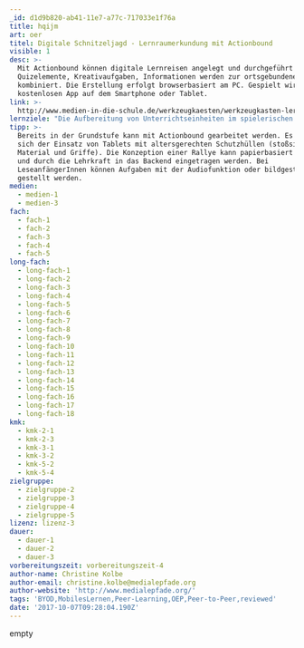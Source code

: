 ```yaml
---
_id: d1d9b820-ab41-11e7-a77c-717033e1f76a
title: hqijm
art: oer
titel: Digitale Schnitzeljagd - Lernraumerkundung mit Actionbound
visible: 1
desc: >-
  Mit Actionbound können digitale Lernreisen angelegt und durchgeführt werden.
  Quizelemente, Kreativaufgaben, Informationen werden zur ortsgebundenen Rallye
  kombiniert. Die Erstellung erfolgt browserbasiert am PC. Gespielt wird mit der
  kostenlosen App auf dem Smartphone oder Tablet.
link: >-
  http://www.medien-in-die-schule.de/werkzeugkaesten/werkzeugkasten-lernen-lehren-mit-apps/werkzeugportraits-apps-fuer-lehren-und-lernen/apps-im-portrait-actionbound/
lernziele: "Die Aufbereitung von Unterrichtseinheiten im spielerischen Kontext einer Schnitzeljagd erlaubt ein hohes Maß an schülerzentrierter und aktivierender Vermittlung vor allem von ortsgebundenem Wissen und im Feld der Sozialraumerkundung. Die Methode eignet sich besonders für kreativ orientierte, geschichtlich-politische als auch naturwissenschaftliche Fächer. Aufgrund beliebig kombinierbarer Spielmodule sind die Einsatzmöglichkeiten jedoch nahezu grenzenlos und generell fächerungebunden.\r\nWird die Rallye im Team gelaufen, sind besonders soziale und kollaborative Kompetenzen gefragt. Quizfragen zielen auf Fachkompetenz, der Ansatz des mobilen Lernens fördert Erkundung und Orientierung am unbekannten Lernort.\r\nDurch die gute Bedienbarkeit auf der Konstruktionsebene im browserbasierten Backend eignet sich Actionbound auch für die Erstellung durch die SchülerInnen selbst. Durch das Bauen einer eigenen Ralley kann das Erlernte als Peer-to-Peer-Vorhaben oder auch eine Form des intergenerativen Lernens (etwa wenn die Bounds von Eltern oder jüngeren SchülerInnen gespielt werden) gefestigt werden. Hierdurch vereint die Methode Ergebnissicherung, Präsentation und Wertschätzung. Durch den gemeinschaftlichen und identifikationsstiftenden Charakter kann die Schulkultur gestärkt werden. \r\nDer Einsatz von Methoden des mobilen Lernens befördert den themengebundenen Umgang mit mobilen Geräten und speziellen Funktionen wie etwa die GPS-Funktion oder QR-Codes."
tipp: >-
  Bereits in der Grundstufe kann mit Actionbound gearbeitet werden. Es empfiehlt
  sich der Einsatz von Tablets mit altersgerechten Schutzhüllen (stoßsicheres
  Material und Griffe). Die Konzeption einer Rallye kann papierbasiert erfolgen
  und durch die Lehrkraft in das Backend eingetragen werden. Bei
  LeseanfängerInnen können Aufgaben mit der Audiofunktion oder bildgestützt
  gestellt werden.
medien:
  - medien-1
  - medien-3
fach:
  - fach-1
  - fach-2
  - fach-3
  - fach-4
  - fach-5
long-fach:
  - long-fach-1
  - long-fach-2
  - long-fach-3
  - long-fach-4
  - long-fach-5
  - long-fach-6
  - long-fach-7
  - long-fach-8
  - long-fach-9
  - long-fach-10
  - long-fach-11
  - long-fach-12
  - long-fach-13
  - long-fach-14
  - long-fach-15
  - long-fach-16
  - long-fach-17
  - long-fach-18
kmk:
  - kmk-2-1
  - kmk-2-3
  - kmk-3-1
  - kmk-3-2
  - kmk-5-2
  - kmk-5-4
zielgruppe:
  - zielgruppe-2
  - zielgruppe-3
  - zielgruppe-4
  - zielgruppe-5
lizenz: lizenz-3
dauer:
  - dauer-1
  - dauer-2
  - dauer-3
vorbereitungszeit: vorbereitungszeit-4
author-name: Christine Kolbe
author-email: christine.kolbe@medialepfade.org
author-website: 'http://www.medialepfade.org/'
tags: 'BYOD,MobilesLernen,Peer-Learning,OEP,Peer-to-Peer,reviewed'
date: '2017-10-07T09:28:04.190Z'
---
```

empty
